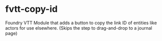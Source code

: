 # fvtt-copy-id
Foundry VTT Module that adds a button to copy the link ID of entities like actors for use elsewhere. (Skips the step to drag-and-drop to a journal page)
